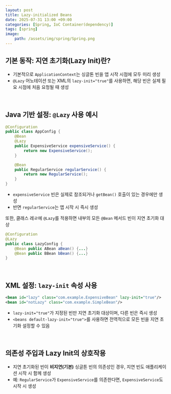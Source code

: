 ```yaml
---
layout: post
title: Lazy-initialized Beans
date: 2025-07-31 13:00 +09:00
categories: [Spring, IoC Container(dependency)]
tags: [spring]
image:
    path: /assets/img/spring/Spring.png
---
```


## 기본 동작: 지연 초기화(Lazy Init)란?

- 기본적으로 `ApplicationContext`는 싱글톤 빈을 앱 시작 시점에 모두 미리 생성
- `@Lazy` 어노테이션 또는 XML의 `lazy-init="true"`를 사용하면, 해당 빈은 실제 필요 시점에 처음 요청될 때 생성

<br>

## Java 기반 설정: `@Lazy` 사용 예시

```java
@Configuration
public class AppConfig {
    @Bean
    @Lazy
    public ExpensiveService expensiveService() {
        return new ExpensiveService();
    }

    @Bean
    public RegularService regularService() {
        return new RegularService();
    }
}
```

- `expensiveService` 빈은 실제로 참조되거나 `getBean()` 호출이 있는 경우에만 생성
- 반면 `regularService`는 앱 시작 시 즉시 생성

또한, 클래스 레ㄹ에 `@Lazy`를 적용하면 내부의 모든 `@Bean` 메서드 빈이 지연 초기화 대상

```java
@Configuration
@Lazy
public class LazyConfig {
    @Bean public ABean aBean() {...}
    @Bean public BBean bBean() {...}
}
```

<br>

## XML 설정: `lazy-init` 속성 사용

```xml
<bean id="lazy" class="com.example.ExpensiveBean" lazy-init="true"/>
<bean id="notLazy" class="com.example.SimpleBean"/>
```

- `lazy-init="true"`가 지정된 빈만 지연 초기화 대상이며, 다른 빈은 즉시 생성
- `<beans default-lazy-init="true">`를 사용하면 전역적으로 모든 빈을 지연 초기화 설정할 수 있음

<br>

## 의존성 주입과 Lazy Init의 상호작용

- 지연 초기화된 빈이 **비지연(기본)** 싱글톤 빈의 의존성인 경우, 지연 빈도 애플리케이션 시작 시 함께 생성
- 예: `RegularService`가 `ExpensiveService`를 의존한다면, `ExpensiveService`도 시작 시 생성

